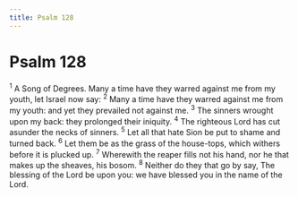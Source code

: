 ```yaml
---
title: Psalm 128
---
```

# Psalm 128

<sup>1</sup> A Song of Degrees. Many a time have they warred against me from my youth, let Israel now say: <sup>2</sup> Many a time have they warred against me from my youth: and yet they prevailed not against me. <sup>3</sup> The sinners wrought upon my back: they prolonged their iniquity. <sup>4</sup> The righteous Lord has cut asunder the necks of sinners. <sup>5</sup> Let all that hate Sion be put to shame and turned back. <sup>6</sup> Let them be as the grass of the house-tops, which withers before it is plucked up. <sup>7</sup> Wherewith the reaper fills not his hand, nor he that makes up the sheaves, his bosom. <sup>8</sup> Neither do they that go by say, The blessing of the Lord be upon you: we have blessed you in the name of the Lord. 